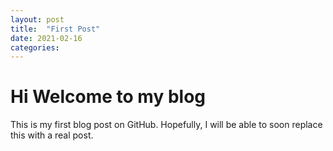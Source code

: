 ```yaml
---
layout: post
title:  "First Post"
date: 2021-02-16
categories:
---
```


# Hi Welcome to my blog
This is my first blog post on GitHub.
Hopefully, I will be able to soon replace this with a real post. 
